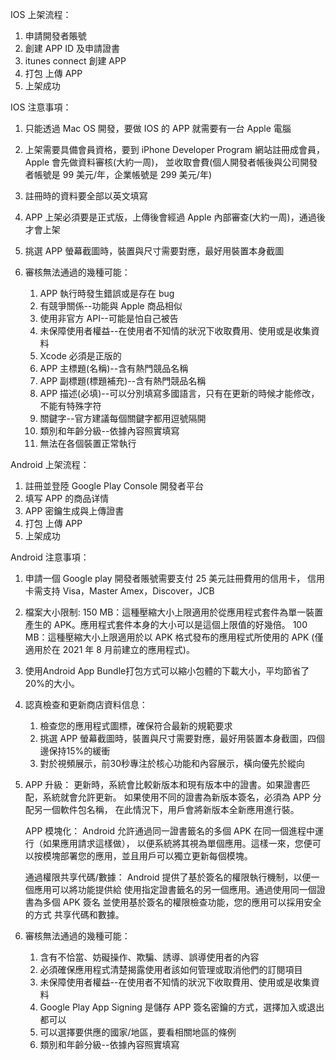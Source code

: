 IOS 上架流程：

1. 申請開發者賬號
2. 創建 APP ID 及申請證書
3. itunes connect 創建 APP
4. 打包 上傳 APP
5. 上架成功

IOS 注意事項：

1. 只能透過 Mac OS 開發，要做 IOS 的 APP 就需要有一台 Apple 電腦

2. 上架需要具備會員資格，要到 iPhone Developer Program 網站註冊成會員，
   Apple 會先做資料審核(大約一周)，
   並收取會費(個人開發者帳後與公司開發者帳號是 99 美元/年，企業帳號是 299 美元/年)

3. 註冊時的資料要全部以英文填寫

4. APP 上架必須要是正式版，上傳後會經過 Apple 內部審查(大約一周)，通過後才會上架

5. 挑選 APP 螢幕截圖時，裝置與尺寸需要對應，最好用裝置本身截圖

6. 審核無法通過的幾種可能：
   1. APP 執行時發生錯誤或是存在 bug
   2. 有競爭關係--功能與 Apple 商品相似
   3. 使用非官方 API--可能是怕自己被告
   4. 未保障使用者權益--在使用者不知情的狀況下收取費用、使用或是收集資料
   5. Xcode 必須是正版的
   6. APP 主標題(名稱)--含有熱門競品名稱
   7. APP 副標題(標題補充)--含有熱門競品名稱
   8. APP 描述(必填)--可以分別填寫多國語言，只有在更新的時候才能修改，不能有特殊字符
   9. 關鍵字--官方建議每個關鍵字都用逗號隔開
   10. 類別和年齡分級--依據內容照實填寫
   11. 無法在各個裝置正常執行

Android 上架流程：

1. 註冊並登陸 Google Play Console 開發者平台
2. 填写 APP 的商品详情
3. APP 密鑰生成與上傳證書
4. 打包 上傳 APP
5. 上架成功

Android 注意事項：

1. 申請一個 Google play 開發者賬號需要支付 25 美元註冊費用的信用卡，
   信用卡需支持 Visa，Master Amex，Discover，JCB

2. 檔案大小限制:
   150 MB：這種壓縮大小上限適用於從應用程式套件為單一裝置產生的 APK。應用程式套件本身的大小可以是這個上限值的好幾倍。
   100 MB：這種壓縮大小上限適用於以 APK 格式發布的應用程式所使用的 APK (僅適用於在 2021 年 8 月前建立的應用程式)。

3. 使用Android App Bundle打包方式可以縮小包體的下載大小，平均節省了20%的大小。

4. 認真檢查和更新商店資料信息：
   1. 檢查您的應用程式圖標，確保符合最新的規範要求
   2. 挑選 APP 螢幕截圖時，裝置與尺寸需要對應，最好用裝置本身截圖，四個邊保持15%的緩衝
   3. 對於視頻展示，前30秒專注於核心功能和內容展示，橫向優先於縱向

4. APP 升級：
   更新時，系統會比較新版本和現有版本中的證書。如果證書匹配，系統就會允許更新。
   如果使用不同的證書為新版本簽名，必須為 APP 分配另一個軟件包名稱，
   在此情況下，用戶會將新版本全新應用進行裝。

   APP 模塊化：
   Android 允許通過同一證書籤名的多個 APK 在同一個進程中運行（如果應用請求這樣做），
   以便系統將其視為單個應用。這樣一來，您便可以按模塊部署您的應用，並且用戶可以獨立更新每個模塊。

   通過權限共享代碼/數據：
   Android 提供了基於簽名的權限執行機制，以便一個應用可以將功能提供給
   使用指定證書籤名的另一個應用。通過使用同一個證書為多個 APK 簽名
   並使用基於簽名的權限檢查功能，您的應用可以採用安全的方式
   共享代碼和數據。

5. 審核無法通過的幾種可能：
   1. 含有不恰當、妨礙操作、欺騙、誘導、誤導使用者的內容
   2. 必須確保應用程式清楚揭露使用者該如何管理或取消他們的訂閱項目
   3. 未保障使用者權益--在使用者不知情的狀況下收取費用、使用或是收集資料
   4. Google Play App Signing 是儲存 APP 簽名密鑰的方式，選擇加入或退出都可以
   5. 可以選擇要供應的國家/地區，要看相關地區的條例
   6. 類別和年齡分級--依據內容照實填寫